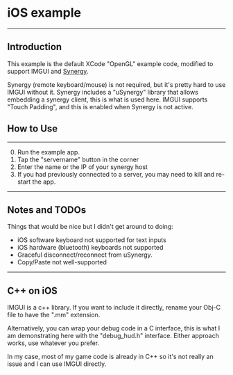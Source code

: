 # iOS example

----
## Introduction

This example is the default XCode "OpenGL" example code, modified to support IMGUI and [Synergy](http://synergy-project.org/). 

Synergy (remote keyboard/mouse) is not required, but it's pretty hard to use IMGUI without it. Synergy includes a "uSynergy" library that allows embedding a synergy client, this is what is used here. IMGUI supports "Touch Padding", and this is enabled when Synergy is not active.

## How to Use
----
0. Run the example app.
0. Tap the "servername" button in the corner
0. Enter the name or the IP of your synergy host
0. If you had previously connected to a server, you may need to kill and re-start the app.

----
## Notes and TODOs

Things that would be nice but I didn't get around to doing:

* iOS software keyboard not supported for text inputs
* iOS hardware (bluetooth) keyboards not supported
* Graceful disconnect/reconnect from uSynergy.
* Copy/Paste not well-supported

----
## C++ on iOS
IMGUI is a c++ library. If you want to include it directly, rename your Obj-C file to have the ".mm" extension. 

Alternatively, you can wrap your debug code in a C interface, this is what I am demonstrating here with the "debug_hud.h" interface. Either approach works, use whatever you prefer.

In my case, most of my game code is already in C++ so it's not really an issue and I can use IMGUI directly.
